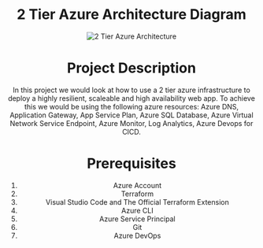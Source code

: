 <div style="text-align: center;">
  <h1> 2 Tier Azure Architecture Diagram</h1>
  <img src="https://ositauche.com/2TierAzureArchitecture.jpg" alt="2 Tier Azure Architecture" style="max-width: 100%; height: auto;">
</div>
<div style="text-align: center;">
  <h1>Project Description</h1>
In this project we would look at how to use a 2 tier azure infrastructure to deploy a highly resilient, scaleable and high availability web app. To achieve this we would be using the following azure resources: Azure DNS, Application Gateway, App Service Plan, Azure SQL Database, Azure Virtual Network Service Endpoint, Azure Monitor, Log Analytics, Azure Devops for CICD.
</div>

<div style="text-align: center;">
  <h1>Prerequisites</h1>
    <ol>
  <li>Azure Account</li>
  <li>Terraform</li>
  <li>Visual Studio Code and The Official Terraform Extension</li>
  <li>Azure CLI</li>
  <li>Azure Service Principal</li>
  <li>Git</li>
  <li>Azure DevOps</li>
</ol>

  </div>

